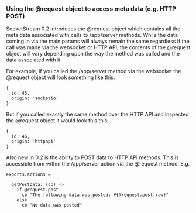 ### Using the @request object to access meta data (e.g. HTTP POST)

SocketStream 0.2 introduces the @request object which contains all the meta data associated with calls to /app/server methods. While the data coming in via the main params will always remain the same regardless if the call was made via the websocket or HTTP API, the contents of the @request object will vary depending upon the way the method was called and the data associated with it.

For example, if you called the /app/server method via the websocket the @request object will look something like this:

    {
      id: 45,
      origin: 'socketio'
    }

But if you called exactly the same method over the HTTP API and inspected the @request object it would look this this:

    {
      id: 46,
      origin: 'httpapi'
    }

Also new in 0.2 is the ability to POST data to HTTP API methods. This is accessible from within the /app/server action via the @request method. E.g.

``` coffee-script
exports.actions =

  getPostData: (cb) ->
    if @request.post
      cb "The following data was posted: #{@request.post.raw}"
    else
      cb "No data was posted"
```